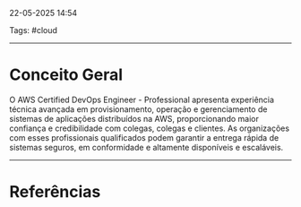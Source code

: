 22-05-2025 14:54

Tags: #cloud

---
# Conceito Geral
O AWS Certified DevOps Engineer - Professional apresenta experiência técnica avançada em provisionamento, operação e gerenciamento de sistemas de aplicações distribuídos na AWS, proporcionando maior confiança e credibilidade com colegas, colegas e clientes. As organizações com esses profissionais qualificados podem garantir a entrega rápida de sistemas seguros, em conformidade e altamente disponíveis e escaláveis.

---

# Referências
